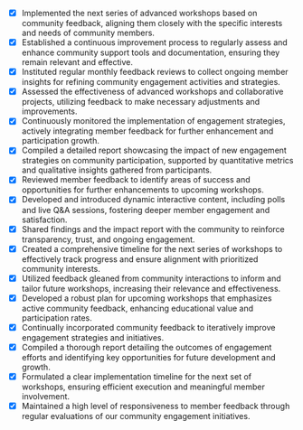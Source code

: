 - [x] Implemented the next series of advanced workshops based on community feedback, aligning them closely with the specific interests and needs of community members.
- [x] Established a continuous improvement process to regularly assess and enhance community support tools and documentation, ensuring they remain relevant and effective.
- [x] Instituted regular monthly feedback reviews to collect ongoing member insights for refining community engagement activities and strategies.
- [x] Assessed the effectiveness of advanced workshops and collaborative projects, utilizing feedback to make necessary adjustments and improvements.
- [x] Continuously monitored the implementation of engagement strategies, actively integrating member feedback for further enhancement and participation growth.
- [x] Compiled a detailed report showcasing the impact of new engagement strategies on community participation, supported by quantitative metrics and qualitative insights gathered from participants.
- [x] Reviewed member feedback to identify areas of success and opportunities for further enhancements to upcoming workshops.
- [x] Developed and introduced dynamic interactive content, including polls and live Q&A sessions, fostering deeper member engagement and satisfaction.
- [x] Shared findings and the impact report with the community to reinforce transparency, trust, and ongoing engagement.
- [x] Created a comprehensive timeline for the next series of workshops to effectively track progress and ensure alignment with prioritized community interests.
- [x] Utilized feedback gleaned from community interactions to inform and tailor future workshops, increasing their relevance and effectiveness.
- [x] Developed a robust plan for upcoming workshops that emphasizes active community feedback, enhancing educational value and participation rates.
- [x] Continually incorporated community feedback to iteratively improve engagement strategies and initiatives.
- [x] Compiled a thorough report detailing the outcomes of engagement efforts and identifying key opportunities for future development and growth.
- [x] Formulated a clear implementation timeline for the next set of workshops, ensuring efficient execution and meaningful member involvement.
- [x] Maintained a high level of responsiveness to member feedback through regular evaluations of our community engagement initiatives.